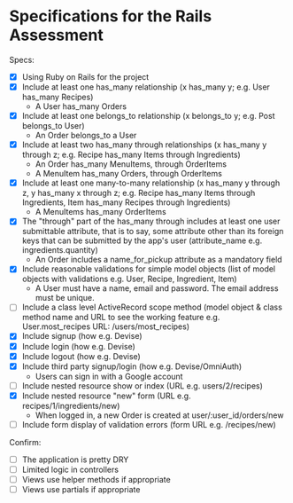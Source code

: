 # Specifications for the Rails Assessment

Specs:
- [x] Using Ruby on Rails for the project
- [x] Include at least one has_many relationship (x has_many y; e.g. User has_many Recipes)
  - A User has_many Orders
- [x] Include at least one belongs_to relationship (x belongs_to y; e.g. Post belongs_to User)
  - An Order belongs_to a User
- [x] Include at least two has_many through relationships (x has_many y through z; e.g. Recipe has_many Items through Ingredients)
  - An Order has_many MenuItems, through OrderItems
  - A MenuItem has_many Orders, through OrderItems
- [x] Include at least one many-to-many relationship (x has_many y through z, y has_many x through z; e.g. Recipe has_many Items through Ingredients, Item has_many Recipes through Ingredients)
  - A MenuItems has_many OrderItems
- [x] The "through" part of the has_many through includes at least one user submittable attribute, that is to say, some attribute other than its foreign keys that can be submitted by the app's user (attribute_name e.g. ingredients.quantity)
  - An Order includes a name_for_pickup attribute as a mandatory field
- [x] Include reasonable validations for simple model objects (list of model objects with validations e.g. User, Recipe, Ingredient, Item)
  - A User must have a name, email and password. The email address must be unique.
- [ ] Include a class level ActiveRecord scope method (model object & class method name and URL to see the working feature e.g. User.most_recipes URL: /users/most_recipes)
- [x] Include signup (how e.g. Devise)
- [x] Include login (how e.g. Devise)
- [x] Include logout (how e.g. Devise)
- [x] Include third party signup/login (how e.g. Devise/OmniAuth)
  - Users can sign in with a Google account
- [ ] Include nested resource show or index (URL e.g. users/2/recipes)
- [x] Include nested resource "new" form (URL e.g. recipes/1/ingredients/new)
  - When logged in, a new Order is created at user/:user_id/orders/new
- [ ] Include form display of validation errors (form URL e.g. /recipes/new)

Confirm:
- [ ] The application is pretty DRY
- [ ] Limited logic in controllers
- [ ] Views use helper methods if appropriate
- [ ] Views use partials if appropriate

